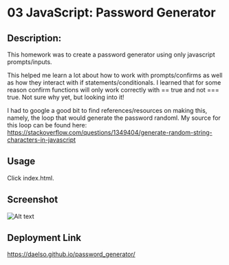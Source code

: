 # 03 JavaScript: Password Generator

## Description:
This homework was to create a password generator using only javascript prompts/inputs.

This helped me learn a lot about how to work with prompts/confirms as well as how they interact with if statements/conditionals. I learned that for some reason confirm functions will only work correctly with == true and not === true. Not sure why yet, but looking into it!

I had to google a good bit to find references/resources on making this, namely, the loop that would generate the password randoml. My source for this loop can be found here: https://stackoverflow.com/questions/1349404/generate-random-string-characters-in-javascript

## Usage 
Click index.html.

## Screenshot
![Alt text](https://i.gyazo.com/b76875b7846172f631510c4ea4d1e343.png "Desktop screenshot of a randomized password.")

## Deployment Link
https://daelso.github.io/password_generator/
